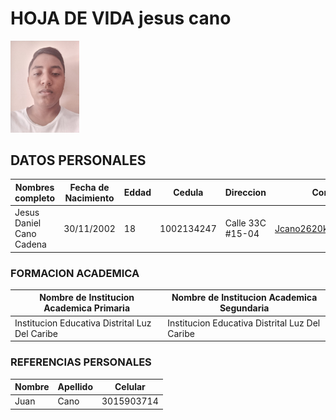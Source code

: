 # HOJA DE VIDA jesus cano

<img src="img/jesus cano.jpg" width="110">

## DATOS PERSONALES

| Nombres completo |Fecha de Nacimiento |Eddad | Cedula | Direccion | Correo | Celular |
| --- | --- | --- | --- | --- | --- | --- |
|Jesus Daniel Cano Cadena| 30/11/2002 | 18 | 1002134247 | Calle 33C #15-04 | Jcano2620k@gmail.com | 3002152461 |

### FORMACION ACADEMICA 

| Nombre de Institucion Academica Primaria | Nombre de Institucion Academica Segundaria | 
| --- |--- |
| Institucion Educativa Distrital Luz Del Caribe | Institucion Educativa Distrital Luz Del Caribe |

### REFERENCIAS PERSONALES 

| Nombre | Apellido | Celular |
| --- | --- | --- |
| Juan | Cano | 3015903714 |